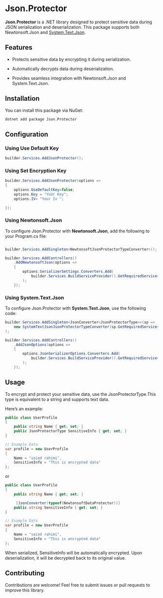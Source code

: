 Json.Protector
==============

**Json.Protector** is a .NET library designed to protect sensitive data during JSON serialization and deserialization. This package supports both Newtonsoft.Json and [System.Text.Json](https://learn.microsoft.com/en-us/dotnet/standard/serialization/system-text-json-overview).

Features
--------

*   Protects sensitive data by encrypting it during serialization.
    
*   Automatically decrypts data during deserialization.
    
*   Provides seamless integration with Newtonsoft.Json and System.Text.Json.
    

Installation
------------

You can install this package via NuGet:

```bash
dotnet add package Json.Protector   
```
Configuration
-------------
### Using Use Default Key
```csharp
builder.Services.AddJsonProtector();
```
### Using Set Encryption Key
```csharp
builder.Services.AddJsonProtector(options =>
{
    options.UseDefaultKey=false;
    options.Key = "YoUr Key";
    options.IV= "Your Iv ";
    
});
```

### Using Newtonsoft.Json

To configure Json.Protector with **Newtonsoft.Json**, add the following to your Program.cs file:

```csharp

builder.Services.AddSingleton<NewtonsoftJsonProtectorTypeConverter>();

builder.Services.AddControllers()
    .AddNewtonsoftJson(options =>
    {
        options.SerializerSettings.Converters.Add(
            builder.Services.BuildServiceProvider().GetRequiredService<NewtonsoftJsonProtectorTypeConverter>()
        );
    });


```
### Using System.Text.Json

To configure Json.Protector with **System.Text.Json**, use the following code:

```csharp
builder.Services.AddSingleton<JsonConverter<JsonProtectorType>>(sp =>
    new SystemTextJsonJsonProtectorTypeConverter(sp.GetRequiredService<IEncryptionProvider>())
);

builder.Services.AddControllers()
    .AddJsonOptions(options =>
    {
        options.JsonSerializerOptions.Converters.Add(
            builder.Services.BuildServiceProvider().GetRequiredService<JsonConverter<JsonProtectorType>>()
        );
    });


```
Usage
-----

To encrypt and protect your sensitive data, use the JsonProtectorType.This type is equivalent to a string and supports text data.

Here’s an example:

```csharp
public class UserProfile
{
    public string Name { get; set; }
    public JsonProtectorType SensitiveInfo { get; set; }
}

// Example Data
var profile = new UserProfile
{
    Name = "saied rahimi",
    SensitiveInfo = "This is encrypted data"
};


```

or

```csharp
public class UserProfile
{
    public string Name { get; set; }

     [JsonConverter(typeof(NewtonsoftDataProtector))]
    public string SensitiveInfo { get; set; }
}

// Example Data
var profile = new UserProfile
{
    Name = "saied rahimi",
    SensitiveInfo = "This is encrypted data"
};


```

When serialized, SensitiveInfo will be automatically encrypted. Upon deserialization, it will be decrypted back to its original value.

Contributing
------------

Contributions are welcome! Feel free to submit issues or pull requests to improve this library.
